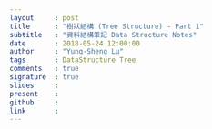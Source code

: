 ```yaml
---
layout     : post
title      : "樹狀結構 (Tree Structure) - Part 1"
subtitle   : "資料結構筆記 Data Structure Notes"
date       : 2018-05-24 12:00:00
author     : "Yung-Sheng Lu"
tags       : DataStructure Tree
comments   : true
signature  : true
slides     : 
present    :
github     : 
link       : 
---
```

